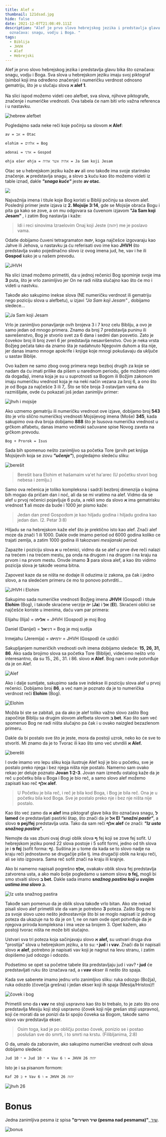 ```yaml
---
title: Alef א
thumbnail: 121dsad.jpg
hide: false
date: 2021-12-07T21:08:49.111Z
description: "Alef je prvo slovo hebrejskog jezika i predstavlja glavu bika što
  označava: snagu, vodju i Boga. "
tags:
  - Biblija
  - JHVH
  - Alef
  - Hebrejski
---
```



Alef je prvo slovo hebrejskog jezika i predstavlja glavu bika što označava: snagu, vodju i Boga. Sva slova u hebrejskom jeziku imaju svoj piktograf (simbol koji ima određeno značenje) i numeričku verdnost odnosno gematriju, što je u slučaju slova **א alef 1**.\
\
Na slici ispod možemo videti ceo alefbet, sva slova, njihove piktografe, značenje i numeričke vrednosti. Ova tabela će nam biti vrlo važna referenca i u nastavku.

![hebrew alefbet](alef-power-point-slides.jpg "hebrejski alefbet")

Pogledajmo sada neke reči koje počinju sa slovom **א Alef**:

`av = אב = Otac`

`elohim = אלהים = Bog`

`adonai = אדני = Gospod`

`ehja ešer ehja = אהיה אשר אהיה = Ja Sam koji Jesam`

Otac se u hebrejskom jeziku kaže **av** ali ono takođe ima svoje starinsko značenje. **א** predstavlja snagu, a slovo **ב** kuću kao što možemo videti iz table iznad, dakle ***"snaga kuće"*** jeste **av otac**.

![](screenshot-2021-12-07-at-22.30.23.png)

Najvažnija imena i titule koje Bog koristi u Bibliji počinju sa slovom alef. Poslednji primer jeste izjava iz **2. Mojsije 3:14**, gde se Mojsije obraća Bogu i pita ga kako se zove, a on mu odgovara sa čuvenom izjavom **"Ja Sam koji Jesam"** *,* i zatim Bog nastavlja i kaže:

>  Idi i reci sinovima Izraelovim Onaj koji Jeste (יהוה) me je poslavo vama.

 Odatle dobijamo čuveni tetragramaton **יהוה**, koga najčešce izgovaraju kao Jahve ili Jehova, u nastavku ja ću referisati ovo ime kao **JHVH**  što predstavlja svako pojedinačno slovo iz ovog imena jud, he, vav i he ili **Gospod** kako je u našem prevodu.

![JHVH](czxca.jpg "JHVH")

Na slici iznad možemo primetiti, da u jednoj rečenici Bog spominje svoje ima **3** puta, što je vrlo zanimljivo jer On ne radi ništa slučajno kao što će mo i videti u nastvku. 

Takođe ako sakupimo inekse slova (NE numeričku verdnost ili gematriju nego poziciju slova u alefbetu), u izjavi *"Ja Sam koji Jesam" ,* dobijamo sledece...

![Ja Sam koji Jesam](jsia.jpg "Ja Sam koji Jesam")

Vrlo je zanimljivo ponavljanje ovih brojeva 3 i 7 kroz celu Bibliju, a ovo je samo jedan od mnogo primera. Znamo da broj 7 predstavlja puninu ili savrešenstvo, Bog je stvorio svet za 6 dana i sedmi dan posvetio. Zato je čovekov broj ili broj zveri 6 jer predstavlja nesavršenstvo. Ovo je neka vrsta Božjeg pečata tako da znamo šta je nadahnuto Njegovim duhom a šta nije, jer danas imamo mnoge apokrife i knjige koje mnogi pokušavaju da uključe u sastav Biblije.

Ovo kažem ne samo zbog ovog primera nego bezboj drugih za koje se nadam da ću imati prilike da pišem u narednom periodu, gde možemo videti da događaji, imena koja je su u suprotnosti sa Bogom ili Božjim zakonom imaju numeričku vrednost koja je na neki način vezana za broj 6, a ono što je od Boga za najčešće 3 ili 7,. Što se tiče broja 3 ostavljam vama da razmišljate, ovde ću pokazati još jedan zanimljiv primer:

![jhvh i mojsije](dascx.jpg "jhvh i mojsije")

Ako uzmemo gematriju ili numeričku vrednost ove izjave, dobijamo broj **543** što je vrlo slično numeričkoj vrednosti Mojsijevog imena (Moše) **345**, kada sakupimo ova dva broja dobijamo **888** što je Isusova numerička vrednost u grčkom alfabetu, danas imamo većinski sačuvane spise Novog zaveta na grčkom prevodu.

`Bog + Prorok = Isus`

Sada bih spomenuo nešto zanimljivo sa početka Tore (prvih pet knjiga Mojsijevih koja se zovu ***"učenje"***), pogledajmo sledeću sliku:

![berešit](dasd.jpg "berešit")

> Berešit bara Elohim et hašamaim va'et ha'arec (U početku stvori bog nebesa i zemlju.)

 Samo ova rečenica je toliko kompleksna i sadrži bezbroj dimenzija o kojima bih mogao da pričam dan i noć, ali da se mi vratimo na alef. Vidmo da se alef u prvoj rečenici pojavljuje 6 puta, a rekli smo da slovo **א** ima gematrisku vrednost **1** ali moze da bude i 1000 jer pismo kaže:

> Jedan dan pred Gospodom je kao hiljadu godina i hiljadu godina kao jedan dan. (2. Petar 3:8)

Hiljadu se na hebrejskom kaže elef što je prektično isto kao alef. Znači alef moze da znači 1 ili 1000. Dakle ovde imamo period od 6000 godina koliko ce trajati zemlja, a zatim 1000 godina ili takozvani *mesijanski period.*

Zapazite i poziciju slova **א** u rečenici, vidmo da se alef u prve dve reči nalazi na trećem i na trećem mestu, pa onda na drugom i na drugom i na kraju na prvom i na prvom mestu. Onvde imamo **3** para slova alef, a kao što vidimo pozicija slova je takođe veoma bitna. 

Zapovest kaze da se ništa ne dodaje ili oduzima iz zakona, pa čak i jedno slovo, a na sledećem primeru će mo to ponovo potvrditi...

![JHVH i Elohim](dasdx.jpg "JHVH i Elohim")

Sakupimo sada numeričke vrednosti Božjeg imena **JHVH** (Gospod) i titule **Elohim** (Bog), i takođe skraćene verzije **יה** (**Ja**) i **אל** (**El**). Skraćeni oblici se najčešće koriste u imenima, daću vam par primera:

Elijahu (Ilija) = **אליה**ו = JHVH (Gospod) je moj Bog

Daniel (Danijel) = דני**אל** = Bog je moj sudija

Irmejahu (Jeremija) = ירמ**יה**ו = JHVH (Gospod) će uzdići

Sakupljanjem numeričkih vrednosti ovih imena dobijamo sledeće: **15, 26, 31, 86**. Ako sada brojimo slova sa početka Tore (Biblije), videćemo nešto vrlo interesantno, da su 15., 26., 31. i 86. slovo **א Alef**. Bog nam i ovde potvrđuje da je on Alef.

![Alef](cxzda.jpg "Alef")

Ako i dalje sumljate, sakupimo sada sve indekse ili poziciju slova alef u prvoj rečenici. Dobijamo broj **86**, a već nam je poznato da je to numerička verdnost reči **Elohim** (Bog).

![Elohim](cxzczx.jpg "Elohim")

Možda bi ste se zabitali, pa da ako je alef toliko važno slovo zašto Bog započinje Bibliju sa drugim slovom alefbeta slovom **ב bet**. Kao što sam već spomenuo Bog ne radi ništa slučajno pa čak i u ovako naizgled bezazlenom primeru.

Dakle da bi postalo sve što je jeste, mora da postoji uzrok, neko ko će sve to stvoriti. Mi znamo da je to Tvorac ili kao što smo već utvrdili **א Alef.** 

![berešti](bereshit.jpg "berešti")

I ovde imamo vro lepu sliku koja ilustruje Alef koji je bio u početku, sve je postalo preko njega i bez njega ništa nije postalo. Namerno sam ovako rekao jer deluje poznato **Jovan 1:2-3**. Jovan nam između ostalog kaže da je reč u početku bila u Boga i Bog je bio reč, a samo slovo alef možemo zapisati kao reč **אלף alef**.

> U Početku je bila reč, i reč je bila kod Boga, i Bog je bila reč. Ona je u početku bila kod Boga. Sve je postalo preko nje i bez nje ništa nije postalo.

Kao što već zamo da **א alef** ima piktograf glave bika što označava snagu, **ל lamed** će predstavljati pastirki štap, što znači da je **אל El** ***"snažni pastir"***, a slovo **פ pej/fej** predstavlja usta. Tako da sam reči **אלף alef** će znači: ***"Iz usta snažnog pastira"*.**

Nemojte da vas zbuni ovaj drugi oblik slova **ף** fej koji se zove fej sofit. U hebrejskom jeziku pored 22 slova postoje i 5 sofit formi, jedno od tih slova je i **פ fej** (sofit forma: **ף**). Suština je u tome da kada se to slovo nadje na kraju reči jednostavno se drugačije piše tj. ima drugačiji oblik na kraju reči, ali se isto izgovara. Sama reč sofit znači na kraju ili krajnje.

Ako bi namerno napisali pogrešno **אלפ,** ovakakv oblik slova fej predstavlja zatvorena usta, a ako malo bolje pogledamo u samom slovu **פ fej,** mogli bi smo stvaiti slovo **ב bet.** Dakle sada imamo **s*nažnog pastira koji u svojim ustima ima slovo ב***.

![Iz usta snažnog pastira](dasdasdcx.jpg "Iz usta snažnog pastira")

Takođe sam pomenuo da je oblik slova takođe vrlo bitan. Ako ste nekad pisali slovo alef primetili ste da vam je potrebno **3** poteza. Zašto Bog ne bi za svoje slovo uzeo nešto jednostavnije što bi se moglo napisati iz jednog poteza da ukazuje na to da je on 1, ne on nam ovde opet potvrđuje da je njegova priroda kompleksna i ima veze sa brojem 3. Opet kažem, ako postoji tvorac ništa ne može biti slučajno.

Ustvari sva tri poteza koja sačinjavaju slovo **א alef,** su ustvari druga dva "prostija" slova u hebrejskom jeziku, a to su: **י jud** i **ו vav**. Znači da bi napisali slovo **א alef**, potrebno je napisati vav koji je nagnut na levu stranu, i zatim dopišemo jud odozgo i odozdo.

Podsetimo se opet sa početne tabele šta predstavljaju jud i vav? **י jud** će predstavljati ruku što iznačava rad, a **ו vav** ekser ili nešto što spaja.

Kada sve saberete imamo jednu vrlo zanimljivo sliku: ruka odozgo (Božja), ruka odozdo (čovečja grešna) i jedan ekser koji ih spaja (Mesija/Hristos)!!

![čovek i bog](dczwq.jpg "čovek i bog")

Primetili smo da **ו vav** ne stoji uspravno kao što bi trebalo, to je zato što ono predstavlja Mesiju koji stoji uspravno (čovek koji nije grešan stoji uspravno), koji će morati da se ponizi da bi spojio čoveka sa Bogom, takođe samo slovo vav predstavlja ekser.

> Osim toga, kad je po obličju postao čovek, ponizio se i postao poslušan sve do smrti, i to smrti na krstu. (Filibljanima, 2:8)

O da, umalo da zaboravim, ako sakupimo numeričke vrednost ovih slova dobijamo sledeće:

`Jud י 10 + Jud י 10 + Vav ו 6 = JHVH 26 יהוה`

Isto je i sa pisanom formom:

`Kaf 20 כ + Vav ו 6 = JHVH 26 יהוה`

![jhvh 26](dasxczc.jpg "jhvh 26")

# Bonus

Jedna zanimljiva pesma iz spisa **"שיר השירים (pesma nad pesmama)"**,[ שיר](https://www.youtube.com/watch?v=qYpYzf3xlAc&list=PLeXpWRgWgS3xTVON2ZMDI5dNjcmY_m86n&index=22&ab_channel=12TribesMusic).

![bonus](dadc.jpg "bonus")